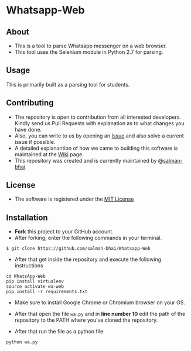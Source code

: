 # Whatsapp-Web

## About
- This is a tool to parse Whatsapp messenger on a web browser.
- This tool uses the Selenium module in Python 2.7 for parsing. 

## Usage
This is primarily built as a parsing tool for students.

## Contributing
- The repository is open to contribution from all interested developers. Kindly send us Pull Requests with explanation as to what changes you have done.
- Also, you can write to us by opening an [Issue](https://github.com/salman-bhai/Whatsapp-Web/issues) and also solve a current issue if possible.
- A detailed explanantion of how we came to building this software is maintained at the [Wiki](https://github.com/salman-bhai/Whatsapp-Web/wiki) page.
- This repository was created and is currently maintained by @[salman-bhai](https://github.com/salman-bhai).

## License
- The software is registered under the [MIT License](https://github.com/salman-bhai/Whatsapp-Web/blob/master/LICENSE)

## Installation
- **Fork** this project to your GitHub account.
- After forking, enter the following commands in your terminal.

```
$ git clone https://github.com/salman-bhai/Whatsapp-Web
```
- After that get inside the repository and execute the following instructions
```
cd WhatsApp-Web
pip install virtualenv
source activate wa-web
pip install -r requirements.txt
```

- Make sure to install Google Chrome or Chromium browser on your OS.

- After that open the file `wa.py` and in **line number 10** edit the path of the repository to the PATH where you've cloned the repository.  

- After that run the file as a python file
```
python wa.py
```

